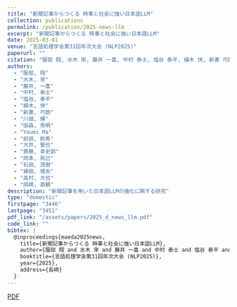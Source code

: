 ```yaml
---
title: "新聞記事からつくる 時事と社会に強い日本語LLM"
collection: publications
permalink: /publication/2025-news-llm
excerpt: "新聞記事からつくる 時事と社会に強い日本語LLM"
date: 2025-03-01
venue: "言語処理学会第31回年次大会 (NLP2025)"
paperurl: ""
citation: "服部 翔, 水木 栄, 藤井 一喜, 中村 泰士, 塩谷 泰平, 植木 快, 新妻 巧朗, 川畑 輝, 田森 秀明, Youmi Ma, 前田 航希, 大井 聖也, 齋藤 幸史郎, 岡本 拓己, 石田 茂樹, 横田 理央, 高村 大也, 岡崎 直観, 新聞記事からつくる 時事と社会に強い日本語LLM. 言語処理学会第31回年次大会 (NLP2025), 2025年3月, 長崎."
authors:
  - "服部, 翔"
  - "水木, 栄"
  - "藤井, 一喜"
  - "中村, 泰士"
  - "塩谷, 泰平"
  - "植木, 快"
  - "新妻, 巧朗"
  - "川畑, 輝"
  - "田森, 秀明"
  - "Youmi Ma"
  - "前田, 航希"
  - "大井, 聖也"
  - "齋藤, 幸史郎"
  - "岡本, 拓己"
  - "石田, 茂樹"
  - "横田, 理央"
  - "高村, 大也"
  - "岡崎, 直観"
description: "新聞記事を用いた日本語LLMの強化に関する研究"
type: "domestic"
firstpage: "3446"
lastpage: "3451"
pdf_link: "/assets/papers/2025_d_news_llm.pdf"
code_link: ""
bibtex: |
  @inproceedings{maeda2025news,
    title={新聞記事からつくる 時事と社会に強い日本語LLM},
    author={服部 翔 and 水木 栄 and 藤井 一喜 and 中村 泰士 and 塩谷 泰平 and 植木 快 and 新妻 巧朗 and 川畑 輝 and 田森 秀明 and Youmi Ma and 前田 航希 and 大井 聖也 and 齋藤 幸史郎 and 岡本 拓己 and 石田 茂樹 and 横田 理央 and 高村 大也 and 岡崎 直観},
    booktitle={言語処理学会第31回年次大会 (NLP2025)},
    year={2025},
    address={長崎}
  }
---
```


[PDF](/assets/papers/2025_d_news_llm.pdf)
